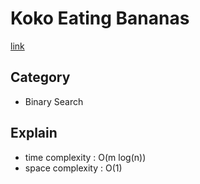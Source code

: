 # Koko Eating Bananas
[link](https://leetcode.com/problems/koko-eating-bananas/description/?envType=study-plan-v2&envId=leetcode-75)

## Category
- Binary Search
## Explain
- time complexity : O(m log(n))
- space complexity : O(1)
